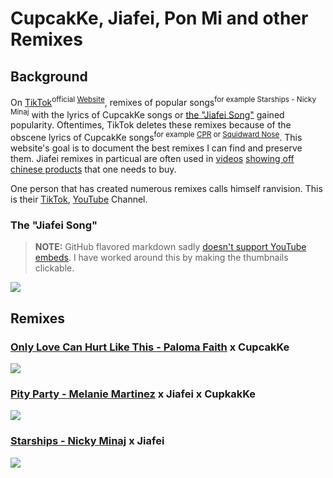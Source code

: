 # CupcakKe, Jiafei, Pon Mi and other Remixes

## Background
On [TikTok](https://en.wikipedia.org/wiki/TikTok)<sup>official [Website](https://www.tiktok.com/)</sup>, remixes of popular songs<sup>for example Starships - Nicky Minaj</sup> with the lyrics of CupcakKe songs or [the "Jiafei Song"](https://github.com/BelTol3011/CupcakKeJiafeiRemixes/edit/main/index.md#the-jiafei-song) gained popularity. Oftentimes, TikTok deletes these remixes because of the obscene lyrics of CupcakKe songs<sup>for example [CPR](https://www.youtube.com/watch?v=aRO4wQ4SVTk) or [Squidward Nose](https://www.youtube.com/watch?v=8Jo_sAPspIQ)</sup>. This website's goal is to document the best remixes I can find and preserve them. Jiafei remixes in particual are often used in [videos](https://www.tiktok.com/@chiwis_minaj/video/7086754267494714630) [showing off](https://www.tiktok.com/@jiafei_home_products/video/7100469823250926853) [chinese products](https://www.tiktok.com/@jiafei_home_products/video/7095322469283745029) that one needs to buy.

One person that has created numerous remixes calls himself ranvision. This is their [TikTok](https://www.tiktok.com/@ranvision_official), [YouTube](https://www.youtube.com/channel/UCJctRkdcsQMz7DB0rbZtGhQ) Channel.

### The "Jiafei Song"
> **NOTE:** GitHub flavored markdown sadly [doesn't support YouTube embeds](https://github.com/github/markup/issues/538). I have worked around this by making the thumbnails clickable. 

<a href='https://www.youtube.com/watch?v=f63oc8d8mIM&t=28' title="jiafei song lyrics| 野花香 | english translation"><img src="https://img.youtube.com/vi/f63oc8d8mIM/0.jpg"></a>

## Remixes
### [Only Love Can Hurt Like This - Paloma Faith](https://www.youtube.com/watch?v=skEXVQ_z9ag) x CupcakKe
<a href='https://www.youtube.com/watch?v=KjJybTxoFkI' title="Paloma Faith - Only Love Can Hurt Like This (CupcakKe Remix)"><img src="https://img.youtube.com/vi/KjJybTxoFkI/0.jpg"></a>

### [Pity Party - Melanie Martinez](https://youtu.be/jJfYduWvDmI?t=45) x Jiafei x CupkakKe
<a href='https://www.youtube.com/watch?v=gVFuJwfzngs' title="Jiafei - 'Pity Party (Product Party)' (ft. cupcaKKe) (Color Coded Chi/Pinyin/Eng Lyrics)"><img src="https://img.youtube.com/vi/gVFuJwfzngs/0.jpg"></a>

### [Starships - Nicky Minaj](https://youtu.be/s_x76GztTQE?t=42) x Jiafei
<a href='https://www.youtube.com/watch?v=2-sI4kWW8hk' title="Nicki Minaj Starships Jiafei Products Jiafei remix Jiafei Roblox candyJoeyNaky Chinese"><img src="https://img.youtube.com/vi/2-sI4kWW8hk/0.jpg"></a>


